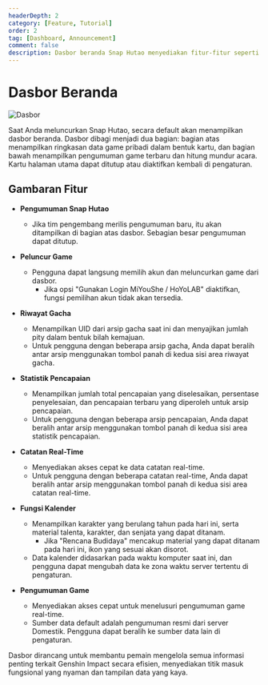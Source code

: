 ```yaml
---
headerDepth: 2
category: [Feature, Tutorial]
order: 2
tag: [Dashboard, Announcement]
comment: false
description: Dasbor beranda Snap Hutao menyediakan fitur-fitur seperti gambaran akun, pengumuman game real-time, dan hitung mundur acara, membantu pengguna mengelola informasi game secara efisien.
---
```


# Dasbor Beranda

![Dasbor](https://img.alicdn.com/imgextra/i2/1797064093/O1CN01Nlz8ca1g6e0tyxrBa_!!1797064093.png_.webp)

Saat Anda meluncurkan Snap Hutao, secara default akan menampilkan dasbor beranda. Dasbor dibagi menjadi dua bagian: bagian atas menampilkan ringkasan data game pribadi dalam bentuk kartu, dan bagian bawah menampilkan pengumuman game terbaru dan hitung mundur acara. Kartu halaman utama dapat ditutup atau diaktifkan kembali di pengaturan.

## Gambaran Fitur

- **Pengumuman Snap Hutao**

  - Jika tim pengembang merilis pengumuman baru, itu akan ditampilkan di bagian atas dasbor. Sebagian besar pengumuman dapat ditutup.

- **Peluncur Game**

  - Pengguna dapat langsung memilih akun dan meluncurkan game dari dasbor.
    - Jika opsi "Gunakan Login MiYouShe / HoYoLAB" diaktifkan, fungsi pemilihan akun tidak akan tersedia.

- **Riwayat Gacha**

  - Menampilkan UID dari arsip gacha saat ini dan menyajikan jumlah pity dalam bentuk bilah kemajuan.
  - Untuk pengguna dengan beberapa arsip gacha, Anda dapat beralih antar arsip menggunakan tombol panah di kedua sisi area riwayat gacha.

- **Statistik Pencapaian**

  - Menampilkan jumlah total pencapaian yang diselesaikan, persentase penyelesaian, dan pencapaian terbaru yang diperoleh untuk arsip pencapaian.
  - Untuk pengguna dengan beberapa arsip pencapaian, Anda dapat beralih antar arsip menggunakan tombol panah di kedua sisi area statistik pencapaian.

- **Catatan Real-Time**

  - Menyediakan akses cepat ke data catatan real-time.
  - Untuk pengguna dengan beberapa catatan real-time, Anda dapat beralih antar arsip menggunakan tombol panah di kedua sisi area catatan real-time.

- **Fungsi Kalender**

  - Menampilkan karakter yang berulang tahun pada hari ini, serta material talenta, karakter, dan senjata yang dapat ditanam.
    - Jika "Rencana Budidaya" mencakup material yang dapat ditanam pada hari ini, ikon yang sesuai akan disorot.
  - Data kalender didasarkan pada waktu komputer saat ini, dan pengguna dapat mengubah data ke zona waktu server tertentu di pengaturan.

- **Pengumuman Game**
  - Menyediakan akses cepat untuk menelusuri pengumuman game real-time.
  - Sumber data default adalah pengumuman resmi dari server Domestik. Pengguna dapat beralih ke sumber data lain di pengaturan.

Dasbor dirancang untuk membantu pemain mengelola semua informasi penting terkait Genshin Impact secara efisien, menyediakan titik masuk fungsional yang nyaman dan tampilan data yang kaya.